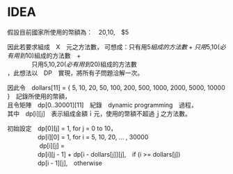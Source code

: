 # IDEA 

假設目前國家所使用的幣額為：　$20,　$10,　$5

因此若要求組成　X　元之方法數，
可想成：只有用$5組成的方法數　+　只用$5,$10(必有用到$10)組成的方法數　+　<br>
　　　　只用$5,$10,$20(必有用到$20)組成的方法數<br>
，此想法以　DP　實現，將所有子問題洽解一次。

因此令　dollars[11] = { 5, 10, 20, 50, 100, 200, 500, 1000, 2000, 5000, 10000 }　記錄所使用的幣額，<br>
且令矩陣　dp[0..30001][11]　紀錄　dynamic programming　過程，<br>
其中　dp[i][j]　表示組成金額ｉ元，使用的幣額不超過ｊ之方法數。<br>

初始設定　dp[0][j] = 1, for j = 0 to 10，<br>
　　　　　dp[i][0] = 1, for i = 5, 10, 20, ... , 30000<br>
　　　　　
dp[i][j] = <br>
　　　　　dp[i][j - 1] + dp[i - dollars[j]][j],　if (i >= dollars[j])<br>
　　　　　dp[i - 1][j],　otherwise

